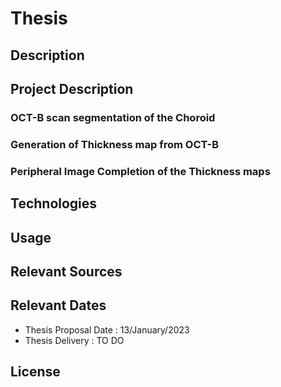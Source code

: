 # Thesis

## Description

## Project Description

### OCT-B scan segmentation of the Choroid

### Generation of Thickness map from OCT-B

### Peripheral Image Completion of the Thickness maps

## Technologies

## Usage

## Relevant Sources

## Relevant Dates
- Thesis Proposal Date : 13/January/2023
- Thesis Delivery : TO DO 

## License

